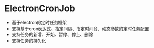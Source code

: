 # ElectronCronJob
+ 基于electron的定时任务框架
+ 支持基于cron表达式、指定间隔、指定时间段、动态参数的定时任务配置
+ 支持任务的新增、开始、暂停、停止、删除
+ 支持任务的持久化
